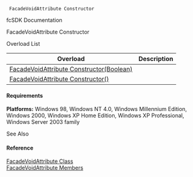 ﻿     FacadeVoidAttribute Constructor                                                   

fcSDK Documentation

FacadeVoidAttribute Constructor

Overload List

| Overload | Description |
| --- | --- |
| [FacadeVoidAttribute Constructor(Boolean)](fcSDK~FChoice.Foundation.Clarify.Attributes.FacadeVoidAttribute~_ctor(Boolean).md) |   |
| [FacadeVoidAttribute Constructor()](fcSDK~FChoice.Foundation.Clarify.Attributes.FacadeVoidAttribute~_ctor().md) |   |

#### Requirements

**Platforms:** Windows 98, Windows NT 4.0, Windows Millennium Edition, Windows 2000, Windows XP Home Edition, Windows XP Professional, Windows Server 2003 family

See Also

#### Reference

[FacadeVoidAttribute Class](fcSDK~FChoice.Foundation.Clarify.Attributes.FacadeVoidAttribute.md)  
[FacadeVoidAttribute Members](fcSDK~FChoice.Foundation.Clarify.Attributes.FacadeVoidAttribute_members.md)